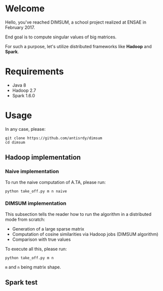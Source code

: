 # Welcome
Hello, you've reached DIMSUM, a school project realized at ENSAE in February 2017.

End goal is to compute singular values of big matrices.

For such a purpose, let's utilize distributed frameworks like **Hadoop** and **Spark**.

# Requirements
- Java 8
- Hadoop 2.7
- Spark 1.6.0

# Usage
In any case, please:
~~~
git clone https://github.com/antisrdy/dimsum
cd dimsum
~~~
## Hadoop implementation
### Naive implementation
To run the naive computation of A.TA, please run:
~~~
python take_off.py m n naive
~~~
### DIMSUM implementation
This subsection tells the reader how to run the algorithm in a distributed mode from scratch:
- Generation of a large sparse matrix
- Computation of cosine similarities via Hadoop jobs (DIMSUM algorithm)
- Comparison with true values

To execute all this, please run:
~~~
python take_off.py m n
~~~
`m` and `n` being matrix shape.
## Spark test
